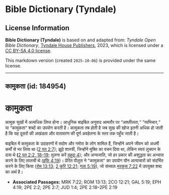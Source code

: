 # Bible Dictionary (Tyndale)

## License Information

**Bible Dictionary (Tyndale)** is based on and adapted from: _Tyndale Open Bible Dictionary_, [Tyndale House Publishers](https://tyndaleopenresources.com/), 2023, which is licensed under a [CC BY-SA 4.0 license](https://creativecommons.org/licenses/by-sa/4.0/legalcode.en).

This markdown version (created `2025-10-06`) is provided under the same license.



--------------------------------

## कामुकता (id: 184954)

कामुकता
=======

कामुक सुखों में अत्यधिक लिप्त होना। आधुनिक बाइबिल अनुवाद आमतौर पर “अश्लीलता,“ “व्यभिचार,“ या “कामुकता“ शब्दों का उपयोग करती है। कामुकता तब होती है जब सुख की खोज इतनी अधिक हो जाती है कि यह दूसरों की अखंडता और वातावरण की पूर्ण अवहेलना के स्तर तक पहुँच जाती है।

बाइबिल में कामुकता के उदाहरणों में सदोम और गमोरा के लोग शामिल हैं, जिन्होंने अपने जीवन को अधर्मी कर्मों से भर लिया था ([2 पत 2:7](https://ref.ly/2Pet2:7)); झूठे शास्त्री, जिन्होंने मुक्ति का वचन दिया था, लेकिन स्वयं लुचपन के दास थे **(**[2 पत 2:2, 18–19](https://ref.ly/2Pet2:2); तुलना करें [यहूदा 4](https://ref.ly/Jude1:4)); और अन्यजाति, जो हर प्रकार की अशुद्धता का अभ्यास करने के लिए लालची थे ([इफि 4:19](https://ref.ly/Eph4:19))। प्रेरित पौलुस ने "कामुकता" का उपयोग यौन अत्याचारों को संदर्भित करने के लिए किया ([रोम 13:13](https://ref.ly/Rom13:13); [2 कुरि 12:21](https://ref.ly/2Cor12:21); [गला 5:19](https://ref.ly/Gal5:19)), जो संभवतः [मरकुस 7:22](https://ref.ly/Mark7:22) में उपयुक्त शब्द का अर्थ है।

* **Associated Passages:** MRK 7:22; ROM 13:13; 2CO 12:21; GAL 5:19; EPH 4:19; 2PE 2:2; 2PE 2:7; JUD 1:4; 2PE 2:18–2PE 2:19

